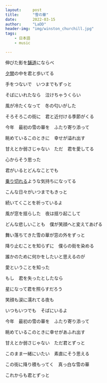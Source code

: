 ```yaml
---
layout:     post
title:      "雪の華"
date:       2022-03-15 
author:     "LaDD"
header-img: "img/winston_churchill.jpg"
tags:
    - 日本語
    - music

---
```








伸びた影を[舗道](ほどう[0])にならべ

[夕闇](ゆやみ)の中を君と歩いてる

手をつないで　いつまでもずっと

そばにいれたなら　泣けちゃうくらい



風が冷たくなって　冬の匂いがした

そろそろこの街に　君と近付ける季節がくる



今年　最初の雪の華を　ふたり寄り添って

眺めているこのときに　幸せが溢れ出す

甘えとか弱さじゃない　ただ　君を愛してる

心からそう思った



君がいるとどんなことでも

[乗り切れる](困難・危機などを切り抜ける。)ような気持ちになってる　

こんな日々がいつまでもきっと

続いてくことを祈っているよ



風が窓を揺らした　夜は揺り起こして

どんな悲しいことも　僕が笑顔へと変えてあげる



舞い落ちてきた雪の華が窓の外をずっと

降り止むことを知らずに　僕らの街を染める

誰かのために何かをしたいと思えるのが

愛ということを知った



もし　君を失ったとしたなら

星になって君を照らすだろう

笑顔も涙に濡れてる夜も

いつもいつでも　そばにいるよ



今年　最初の雪の華を　ふたり寄り添って

眺めているこのときに幸せがあふれ出す

甘えとか弱さじゃない　ただ君とずっと

このまま一緒にいたい　素直にそう思える



この街に降り積もってく　真っ白な雪の華

これからも君とずっと